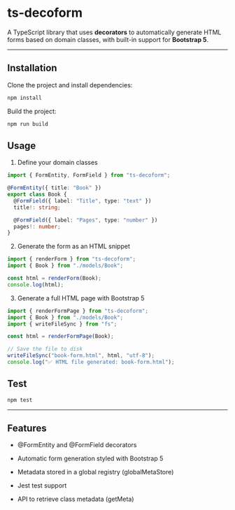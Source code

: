 # ts-decoform

A TypeScript library that uses **decorators** to automatically generate HTML forms based on domain classes, with built-in support for **Bootstrap 5**.

---

## Installation

Clone the project and install dependencies:

```bash
npm install
```

Build the project:

```bash
npm run build
```

## Usage

1. Define your domain classes

```ts
import { FormEntity, FormField } from "ts-decoform";

@FormEntity({ title: "Book" })
export class Book {
  @FormField({ label: "Title", type: "text" })
  title!: string;

  @FormField({ label: "Pages", type: "number" })
  pages!: number;
}
```

2. Generate the form as an HTML snippet

```ts
import { renderForm } from "ts-decoform";
import { Book } from "./models/Book";

const html = renderForm(Book);
console.log(html);
```

3. Generate a full HTML page with Bootstrap 5

```ts
import { renderFormPage } from "ts-decoform";
import { Book } from "./models/Book";
import { writeFileSync } from "fs";

const html = renderFormPage(Book);

// Save the file to disk
writeFileSync("book-form.html", html, "utf-8");
console.log("✅ HTML file generated: book-form.html");
```

## Test
```bash
npm test
```

---

## Features

- @FormEntity and @FormField decorators

- Automatic form generation styled with Bootstrap 5

- Metadata stored in a global registry (globalMetaStore)

- Jest test support

- API to retrieve class metadata (getMeta)